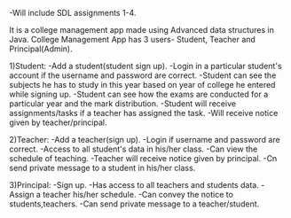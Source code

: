 

-Will include SDL assignments 1-4.

It is a college management app made using Advanced data structures in Java. College Management App has 3 users- Student, Teacher and Principal(Admin).

1)Student: -Add a student(student sign up). -Login in a particular student's account if the username and password are correct. -Student can see the subjects he has to study in this year based on year of college he entered while signing up. -Student can see how the exams are conducted for a particular year and the mark distribution. -Student will receive assignments/tasks if a teacher has assigned the task. -Will receive notice given by teacher/principal.

2)Teacher: -Add a teacher(sign up). -Login if username and password are correct. -Access to all student's data in his/her class. -Can view the schedule of teaching. -Teacher will receive notice given by principal. -Cn send private message to a student in his/her class.

3)Principal: -Sign up. -Has access to all teachers and students data. -Assign a teacher his/her schedule. -Can convey the notice to students,teachers. -Can send private message to a teacher/student.
